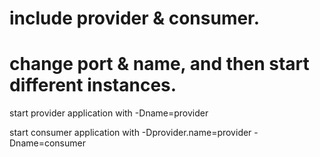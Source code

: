 # include provider & consumer.
# change port & name, and then start different instances.

start provider application with
-Dname=provider

start consumer application with
-Dprovider.name=provider -Dname=consumer